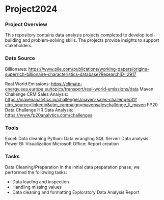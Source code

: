 # Project2024
### Project Overview
This repository contains data analysis projects completed to develop tool-building and problem-solving skills. The projects provide insights to support stakeholders.
### Data Source
Billionares: https://www.piie.com/publications/working-papers/origins-superrich-billionaire-characteristics-database?ResearchID=2917

Real World Emissions: https://climate-energy.eea.europa.eu/topics/transport/real-world-emissions/data
Maven Challenge CRM Sales Analysis: https://mavenanalytics.io/challenges/maven-sales-challenge/31?utm_source=linkedin&utm_campaign=mavensaleschallenge_li_maven
FP20 Data Challenge HR Data Analysis: https://www.fp20analytics.com/challenges
### Tools
Excel: Data cleaning
Python: Data wrangling
SQL Server: Data analysis
Power BI: Visualization
Microsoft Office: Report creation
### Tasks
Data Cleaning/Preparation
In the initial data preparation phase, we performed the following tasks:
- Data loading and inspection
- Handling missing values
- Data cleaning and formatting
Exploratory Data Analysis
Report
